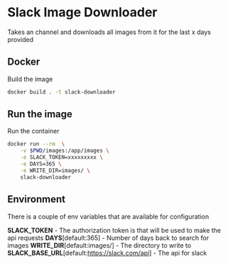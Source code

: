 # Slack Image Downloader

Takes an channel and downloads all images from it for the last x days provided

## Docker

Build the image
```bash
docker build . -t slack-downloader
```

## Run the image

Run the container
```bash
docker run --rm  \
    -v $PWD/images:/app/images \
    -e SLACK_TOKEN=xxxxxxxxx \
    -e DAYS=365 \
    -e WRITE_DIR=images/ \
    slack-downloader
```

## Environment

There is a couple of env variables that are available for configuration

**SLACK_TOKEN** - The authorization token is that will be used to make the api requests 
**DAYS**[default:365] - Number of days back to search for images
**WRITE_DIR**[default:images/] - The directory to write to
**SLACK_BASE_URL**[default:https://slack.com/api] - The api for slack
